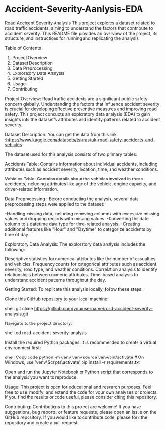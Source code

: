 # Accident-Severity-Aanlysis-EDA

Road Accident Severity Analysis
This project explores a dataset related to road traffic accidents, aiming to understand the factors that contribute to accident severity. This README file provides an overview of the project, its structure, and instructions for running and replicating the analysis.

Table of Contents
1. Project Overview
2. Dataset Description
3. Data Preprocessing
4. Exploratory Data Analysis
5. Getting Started
6. Usage
7. Contributing


Project Overview:
Road traffic accidents are a significant public safety concern globally. Understanding the factors that influence accident severity is crucial for developing effective preventive measures and improving road safety. This project conducts an exploratory data analysis (EDA) to gain insights into the dataset's attributes and identify patterns related to accident severity.

Dataset Description:
You can get the data from this link :https://www.kaggle.com/datasets/tsiaras/uk-road-safety-accidents-and-vehicles

The dataset used for this analysis consists of two primary tables:

Accidents Table: Contains information about individual accidents, including attributes such as accident severity, location, time, and weather conditions.

Vehicles Table: Contains details about the vehicles involved in these accidents, including attributes like age of the vehicle, engine capacity, and driver-related information.


Data Preprocessing :
Before conducting the analysis, several data preprocessing steps were applied to the dataset:

-Handling missing data, including removing columns with excessive missing values and dropping records with missing values.
-Converting the date column to a datetime data type for time-related analysis.
-Creating additional features like "Hour" and "Daytime" to categorize accidents by time of day.

Exploratory Data Analysis:
The exploratory data analysis includes the following:

Descriptive statistics for numerical attributes like the number of casualties and vehicles.
Frequency counts for categorical attributes such as accident severity, road type, and weather conditions.
Correlation analysis to identify relationships between numeric attributes.
Time-based analysis to understand accident patterns throughout the day.


Getting Started:
To replicate this analysis locally, follow these steps:

Clone this GitHub repository to your local machine:

shell
git clone https://github.com/yourusername/road-accident-severity-analysis.git


Navigate to the project directory:

shell
cd road-accident-severity-analysis


Install the required Python packages. It is recommended to create a virtual environment first:

shell
Copy code
python -m venv venv
source venv/bin/activate  # On Windows, use 'venv\Scripts\activate'
pip install -r requirements.txt

Open and run the Jupyter Notebook or Python script that corresponds to the analysis you want to reproduce.

Usage:
This project is open for educational and research purposes. Feel free to use, modify, and extend the code for your own analyses or projects. If you find the results or code useful, please consider citing this repository.

Contributing:
Contributions to this project are welcome! If you have suggestions, bug reports, or feature requests, please open an issue on the GitHub repository. If you would like to contribute code, please fork the repository and create a pull request.







